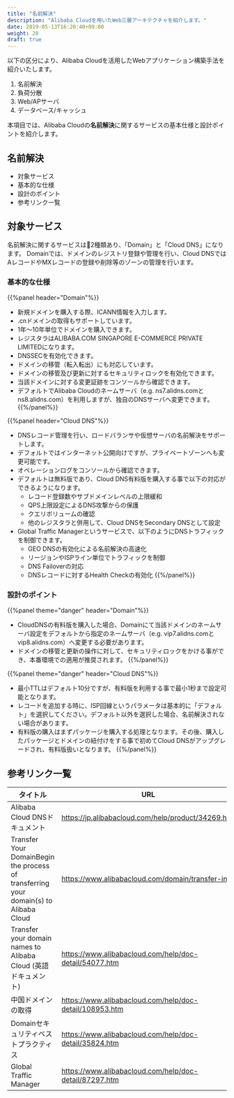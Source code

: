 ```yaml
---
title: "名前解決"
description: "Alibaba Cloudを用いたWeb三層アーキテクチャを紹介します。"
date: 2019-05-13T16:20:40+09:00
weight: 20
draft: true
---
```


以下の区分により、Alibaba Cloudを活用したWebアプリケーション構築手法を紹介いたします。

1. 名前解決
1. 負荷分散
1. Web/APサーバ
1. データベース/キャッシュ

本項目では、Alibaba Cloudの<b>名前解決</b>に関するサービスの基本仕様と設計ポイントを紹介します。

## 名前解決
 - 対象サービス
 - 基本的な仕様
 - 設計のポイント
 - 参考リンク一覧

## 対象サービス
名前解決に関するサービスは2種類あり、「Domain」と「Cloud DNS」になります。
Domainでは、ドメインのレジストリ登録や管理を行い、Cloud DNSではAレコードやMXレコードの登録や削除等のゾーンの管理を行います。

### 基本的な仕様
{{%panel header="Domain"%}}
  * 新規ドメインを購入する際、ICANN情報を入力します。<br>
  * .cnドメインの取得もサポートしています。<br>
  * 1年〜10年単位でドメインを購入できます。<br>
  * レジスタラはALIBABA.COM SINGAPORE E-COMMERCE PRIVATE LIMITEDになります。<br>
  * DNSSECを有効化できます。<br>
  * ドメインの移管（転入転出）にも対応しています。<br>
  * ドメインの移管及び更新に対するセキュリティロックを有効化できます。<br>
  * 当該ドメインに対する変更証跡をコンソールから確認できます。<br>
  * デフォルトでAlibaba Cloudのネームサーバ（e.g. ns7.alidns.comとns8.alidns.com）を利用しますが、独自のDNSサーバへ変更できます。
  {{%/panel%}}

{{%panel header="Cloud DNS"%}}
  * DNSレコード管理を行い、ロードバランサや仮想サーバの名前解決をサポートします。<br>
  * デフォルトではインターネット公開向けですが、プライベートゾーンへも変更可能です。<br>
  * オペレーションログをコンソールから確認できます。<br>
  * デフォルトは無料版であり、Cloud DNS有料版を購入する事で以下の対応ができるようになります。<br>
      * レコード登録数やサブドメインレベルの上限緩和<br>
      * QPS上限設定によるDNS攻撃からの保護<br>
      * クエリボリュームの確認<br>
      * 他のレジスタラと併用して、Cloud DNSをSecondary DNSとして設定<br>
  * Global Traffic Managerというサービスで、以下のようにDNSトラフィックを制御できます。<br>
      * GEO DNSの有効化による名前解決の高速化<br>
      * リージョンやISPライン単位でトラフィックを制御<br>
      * DNS Failoverの対応<br>
      * DNSレコードに対するHealth Checkの有効化
{{%/panel%}}

### 設計のポイント 
{{%panel theme="danger" header="Domain"%}}
* CloudDNSの有料版を購入した場合、Domainにて当該ドメインのネームサーバ設定をデフォルトから指定のネームサーバ（e.g. vip7.alidns.comとvip8.alidns.com）へ変更する必要があります。<br>
* ドメインの移管と更新の操作に対して、セキュリティロックをかける事ができ、本番環境での適用が推奨されます。
{{%/panel%}}

{{%panel theme="danger" header="Cloud DNS"%}}
* 最小TTLはデフォルト10分ですが、有料版を利用する事で最小1秒まで設定可能となります。<br>
* レコードを追加する時に、ISP回線というパラメータは基本的に「デフォルト」を選択してください。デフォルト以外を選択した場合、名前解決されない場合があります。<br>
* 有料版の購入はまずパッケージを購入する処理となります。その後、購入したパッケージとドメインの紐付けをする事で初めてCloud DNSがアップグレードされ、有料版扱いとなります。
{{%/panel%}}

## 参考リンク一覧
|タイトル|URL|
| ---- | ---- |
|Alibaba Cloud DNSドキュメント|https://jp.alibabacloud.com/help/product/34269.htm|
|Transfer Your DomainBegin the process of transferring your domain(s) to Alibaba Cloud|https://www.alibabacloud.com/domain/transfer-in|
|Transfer your domain names to Alibaba Cloud (英語ドキュメント)|https://www.alibabacloud.com/help/doc-detail/54077.htm|
|中国ドメインの取得|https://www.alibabacloud.com/help/doc-detail/108953.htm|
|Domainセキュリティベストプラクティス|https://www.alibabacloud.com/help/doc-detail/35824.htm|
|Global Traffic Manager|https://www.alibabacloud.com/help/doc-detail/87297.htm|
